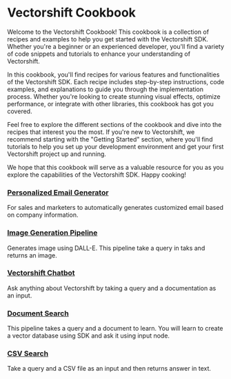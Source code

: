 # Vectorshift Cookbook

Welcome to the Vectorshift Cookbook! This cookbook is a collection of recipes and examples to help you get started with the Vectorshift SDK. Whether you're a beginner or an experienced developer, you'll find a variety of code snippets and tutorials to enhance your understanding of Vectorshift.

In this cookbook, you'll find recipes for various features and functionalities of the Vectorshift SDK. Each recipe includes step-by-step instructions, code examples, and explanations to guide you through the implementation process. Whether you're looking to create stunning visual effects, optimize performance, or integrate with other libraries, this cookbook has got you covered.

Feel free to explore the different sections of the cookbook and dive into the recipes that interest you the most. If you're new to Vectorshift, we recommend starting with the "Getting Started" section, where you'll find tutorials to help you set up your development environment and get your first Vectorshift project up and running.

We hope that this cookbook will serve as a valuable resource for you as you explore the capabilities of the Vectorshift SDK. Happy cooking!

### [Personalized Email Generator](personalized_email_generator.ipynb)
For sales and marketers to automatically generates customized email based on company information.

### [Image Generation Pipeline](image_generation.ipynb)
Generates image using  DALL-E. This pipeline take a query in taks and returns an image.

### [Vectorshift Chatbot](vectorshift_chatbot.ipynb)
Ask anything about Vectorshift by taking a query and a documentation as an input.

### [Document Search](document_search.ipynb)
This pipeline takes a query and a document to learn. You will learn to create a vector database using SDK and ask it using input node.

### [CSV Search](csv_search.ipynb)
Take a query and a CSV file as an input and then returns answer in text.
